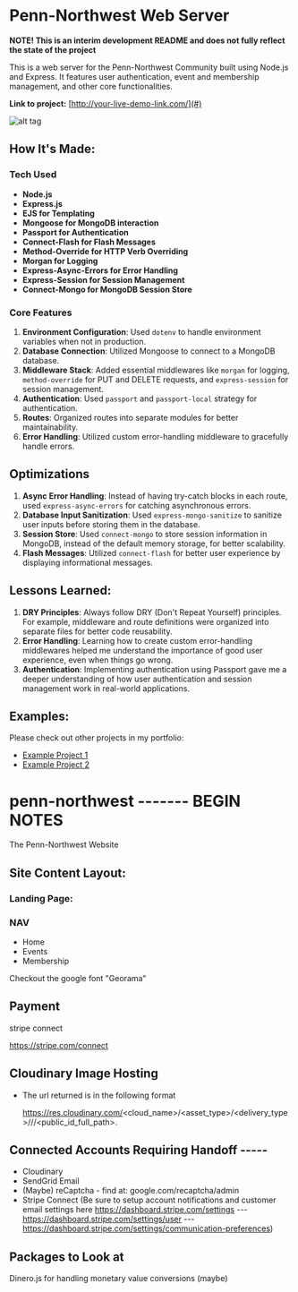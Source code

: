 # Penn-Northwest Web Server

**NOTE! This is an interim development README and does not fully reflect the state of the project**

This is a web server for the Penn-Northwest Community built using Node.js and Express. It features user authentication, event and membership management, and other core functionalities.

**Link to project:** [http://your-live-demo-link.com/](#)

![alt tag](http://placecorgi.com/1200/650)

## How It's Made:

### Tech Used

- **Node.js**
- **Express.js**
- **EJS for Templating**
- **Mongoose for MongoDB interaction**
- **Passport for Authentication**
- **Connect-Flash for Flash Messages**
- **Method-Override for HTTP Verb Overriding**
- **Morgan for Logging**
- **Express-Async-Errors for Error Handling**
- **Express-Session for Session Management**
- **Connect-Mongo for MongoDB Session Store**

### Core Features

1. **Environment Configuration**: Used `dotenv` to handle environment variables when not in production.
2. **Database Connection**: Utilized Mongoose to connect to a MongoDB database.
3. **Middleware Stack**: Added essential middlewares like `morgan` for logging, `method-override` for PUT and DELETE requests, and `express-session` for session management.
4. **Authentication**: Used `passport` and `passport-local` strategy for authentication.
5. **Routes**: Organized routes into separate modules for better maintainability.
6. **Error Handling**: Utilized custom error-handling middleware to gracefully handle errors.

## Optimizations

1. **Async Error Handling**: Instead of having try-catch blocks in each route, used `express-async-errors` for catching asynchronous errors.
2. **Database Input Sanitization**: Used `express-mongo-sanitize` to sanitize user inputs before storing them in the database.
3. **Session Store**: Used `connect-mongo` to store session information in MongoDB, instead of the default memory storage, for better scalability.
4. **Flash Messages**: Utilized `connect-flash` for better user experience by displaying informational messages.

## Lessons Learned:

1. **DRY Principles**: Always follow DRY (Don't Repeat Yourself) principles. For example, middleware and route definitions were organized into separate files for better code reusability.
2. **Error Handling**: Learning how to create custom error-handling middlewares helped me understand the importance of good user experience, even when things go wrong.
3. **Authentication**: Implementing authentication using Passport gave me a deeper understanding of how user authentication and session management work in real-world applications.

## Examples:

Please check out other projects in my portfolio:

- [Example Project 1](https://github.com/your-username/example-project-1)
- [Example Project 2](https://github.com/your-username/example-project-2)

# penn-northwest ------- BEGIN NOTES

The Penn-Northwest Website

## Site Content Layout:

### Landing Page:

### NAV

- Home
- Events
- Membership

Checkout the google font "Georama"

## Payment

stripe connect

https://stripe.com/connect

## Cloudinary Image Hosting

- The url returned is in the following format

  https://res.cloudinary.com/<cloud_name>/<asset_type>/<delivery_type>/<transformations>/<version>/<public_id_full_path>.<extension>

## Connected Accounts Requiring Handoff -----

- Cloudinary
- SendGrid Email
- (Maybe) reCaptcha - find at: google.com/recaptcha/admin
- Stripe Connect (Be sure to setup account notifications and customer email settings here https://dashboard.stripe.com/settings --- https://dashboard.stripe.com/settings/user --- https://dashboard.stripe.com/settings/communication-preferences)

## Packages to Look at

Dinero.js for handling monetary value conversions (maybe)
